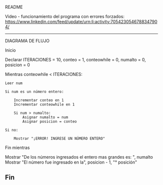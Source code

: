 README

Video - funcionamiento del programa con errores forzados: 
https://www.linkedin.com/feed/update/urn:li:activity:7054230546788347904/

-------------------------------------------------------------------------------------
DIAGRAMA DE FLUJO

Inicio

Declarar ITERACIONES = 10, conteo = 1, conteowhile = 0, numalto = 0, posicion = 0

Mientras conteowhile < ITERACIONES:
    
    Leer num
    
    Si num es un número entero:
    
        Incrementar conteo en 1
        Incrementar conteowhile en 1
        
        Si num > numalto:
            Asignar numalto = num
            Asignar posicion = conteo
    
    Si no:
    
        Mostrar "¡ERROR! INGRESE UN NÚMERO ENTERO"
    
Fin mientras

Mostrar "De los números ingresados el entero mas grandes es: ", numalto
Mostrar "El número fue ingresado en la", posicion - 1, "° posición"

Fin
-----------------------------------------------------------------------------------









